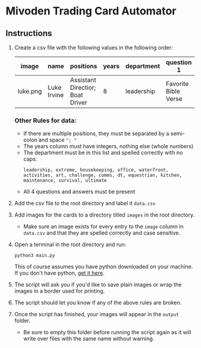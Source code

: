 # Mivoden Trading Card Automator

## Instructions
1. Create a csv file with the following values in the following order:

    | image | name | positions | years | department | question 1 | answer 1 | question 2 | answer 2 | question 3 | answer 3 | question 4 | answer 4|
    | -------- | -------- | -------- | -------- | -------- | -------- | -------- | -------- | -------- | -------- | -------- | -------- | -------- |
    | luke.png | Luke Irvine | Assistant Directior; Boat Driver | 8 | leadership | Favorite Bible Verse | John 3:16 | question 2 | answer 2 | question 3 | answer 3 | question 4 | answer 4 |
    
    ### Other Rules for data:
    - If there are multiple positions, they must be separated by a semi-colon and space `"; "`
    - The years column must have integers, nothing else (whole numbers)
    - The department must be in this list and spelled correctly with no caps:
      ```
      leadership, extreme, housekeeping, office, waterfront, activities, art, challenge, comms, dt, equestrian, kitchen, maintenance, survival, ultimate
      ```
    - All 4 questions and answers must be present
2. Add the csv file to the root directory and label it `data.csv`
3. Add images for the cards to a directory titled `images` in the root directory.
    - Make sure an image exists for every entry to the `image` column in `data.csv` and that they are spelled correctly and case sensitive.
4. Open a terminal in the root directory and run:
      ```
      python3 main.py
      ```
    This of course assumes you have python downloaded on your machine. If you don't have python, [get it here](https://www.python.org/downloads/).
5. The script will ask you if you'd like to save plain images or wrap the images in a border used for printing.
6. The script should let you know if any of the above rules are broken.
7. Once the script has finished, your images will appear in the `output` folder. 
    - Be sure to empty this folder before running the script again as it will write over files with the same name without warning.